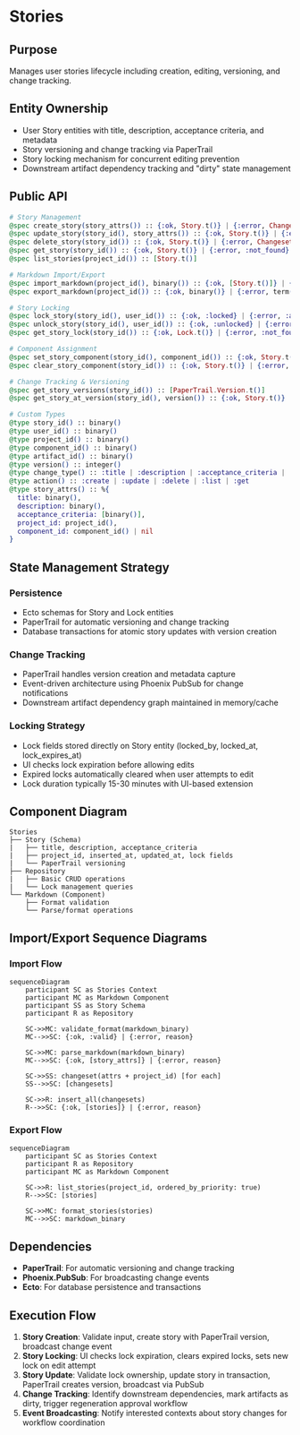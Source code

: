 # Stories

## Purpose
Manages user stories lifecycle including creation, editing, versioning, and change tracking.

## Entity Ownership
- User Story entities with title, description, acceptance criteria, and metadata
- Story versioning and change tracking via PaperTrail
- Story locking mechanism for concurrent editing prevention
- Downstream artifact dependency tracking and "dirty" state management

## Public API
```elixir
# Story Management
@spec create_story(story_attrs()) :: {:ok, Story.t()} | {:error, Changeset.t()}
@spec update_story(story_id(), story_attrs()) :: {:ok, Story.t()} | {:error, Changeset.t()}
@spec delete_story(story_id()) :: {:ok, Story.t()} | {:error, Changeset.t()}
@spec get_story(story_id()) :: {:ok, Story.t()} | {:error, :not_found}
@spec list_stories(project_id()) :: [Story.t()]

# Markdown Import/Export
@spec import_markdown(project_id(), binary()) :: {:ok, [Story.t()]} | {:error, term()}
@spec export_markdown(project_id()) :: {:ok, binary()} | {:error, term()}

# Story Locking
@spec lock_story(story_id(), user_id()) :: {:ok, :locked} | {:error, :already_locked}
@spec unlock_story(story_id(), user_id()) :: {:ok, :unlocked} | {:error, :not_locked}
@spec get_story_lock(story_id()) :: {:ok, Lock.t()} | {:error, :not_found}

# Component Assignment
@spec set_story_component(story_id(), component_id()) :: {:ok, Story.t()} | {:error, Changeset.t()}
@spec clear_story_component(story_id()) :: {:ok, Story.t()} | {:error, Changeset.t()}

# Change Tracking & Versioning
@spec get_story_versions(story_id()) :: [PaperTrail.Version.t()]
@spec get_story_at_version(story_id(), version()) :: {:ok, Story.t()} | {:error, :not_found}

# Custom Types
@type story_id() :: binary()
@type user_id() :: binary()
@type project_id() :: binary()
@type component_id() :: binary()
@type artifact_id() :: binary()
@type version() :: integer()
@type change_type() :: :title | :description | :acceptance_criteria | :created | :deleted
@type action() :: :create | :update | :delete | :list | :get
@type story_attrs() :: %{
  title: binary(),
  description: binary(),
  acceptance_criteria: [binary()],
  project_id: project_id(),
  component_id: component_id() | nil
}
```

## State Management Strategy
### Persistence
- Ecto schemas for Story and Lock entities
- PaperTrail for automatic versioning and change tracking
- Database transactions for atomic story updates with version creation

### Change Tracking
- PaperTrail handles version creation and metadata capture
- Event-driven architecture using Phoenix PubSub for change notifications
- Downstream artifact dependency graph maintained in memory/cache

### Locking Strategy
- Lock fields stored directly on Story entity (locked_by, locked_at, lock_expires_at)
- UI checks lock expiration before allowing edits
- Expired locks automatically cleared when user attempts to edit
- Lock duration typically 15-30 minutes with UI-based extension

## Component Diagram
```
Stories
├── Story (Schema)
|   ├── title, description, acceptance_criteria
|   ├── project_id, inserted_at, updated_at, lock fields
|   └── PaperTrail versioning
├── Repository
|   ├── Basic CRUD operations
|   └── Lock management queries
└── Markdown (Component)
    ├── Format validation
    └── Parse/format operations
```

## Import/Export Sequence Diagrams

### Import Flow
```mermaid
sequenceDiagram
    participant SC as Stories Context
    participant MC as Markdown Component
    participant SS as Story Schema
    participant R as Repository

    SC->>MC: validate_format(markdown_binary)
    MC-->>SC: {:ok, :valid} | {:error, reason}
    
    SC->>MC: parse_markdown(markdown_binary)
    MC-->>SC: {:ok, [story_attrs]} | {:error, reason}
    
    SC->>SS: changeset(attrs + project_id) [for each]
    SS-->>SC: [changesets]
    
    SC->>R: insert_all(changesets)
    R-->>SC: {:ok, [stories]} | {:error, reason}
```

### Export Flow
```mermaid
sequenceDiagram
    participant SC as Stories Context
    participant R as Repository
    participant MC as Markdown Component

    SC->>R: list_stories(project_id, ordered_by_priority: true)
    R-->>SC: [stories]
    
    SC->>MC: format_stories(stories)
    MC-->>SC: markdown_binary
```

## Dependencies
- **PaperTrail**: For automatic versioning and change tracking
- **Phoenix.PubSub**: For broadcasting change events
- **Ecto**: For database persistence and transactions

## Execution Flow
1. **Story Creation**: Validate input, create story with PaperTrail version, broadcast change event
2. **Story Locking**: UI checks lock expiration, clears expired locks, sets new lock on edit attempt
3. **Story Update**: Validate lock ownership, update story in transaction, PaperTrail creates version, broadcast via PubSub
4. **Change Tracking**: Identify downstream dependencies, mark artifacts as dirty, trigger regeneration approval workflow
5. **Event Broadcasting**: Notify interested contexts about story changes for workflow coordination